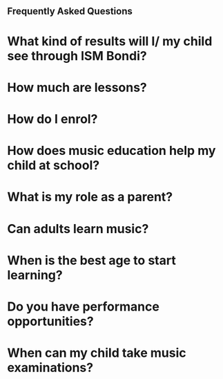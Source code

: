 ## Frequently Asked Questions

# What kind of results will I/ my child see through ISM Bondi? 

# How much are lessons?

# How do I enrol?

# How does music education help my child at school?

# What is my role as a parent?

# Can adults learn music?

# When is the best age to start learning?

# Do you have performance opportunities?

# When can my child take music examinations?

